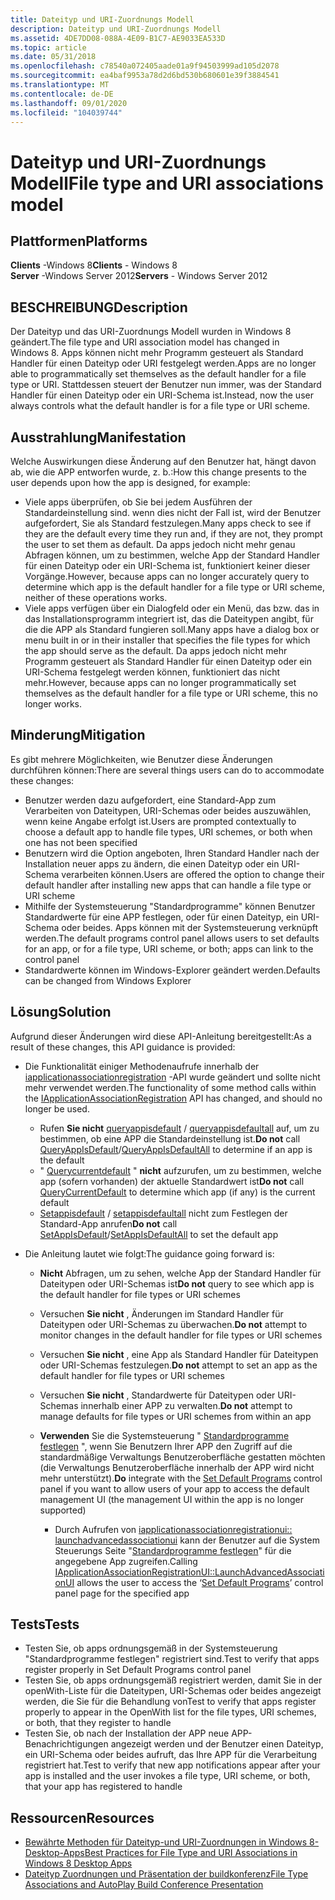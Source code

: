 ```yaml
---
title: Dateityp und URI-Zuordnungs Modell
description: Dateityp und URI-Zuordnungs Modell
ms.assetid: 4DE7DD08-088A-4E09-B1C7-AE9033EA533D
ms.topic: article
ms.date: 05/31/2018
ms.openlocfilehash: c78540a072405aade01a9f94503999ad105d2078
ms.sourcegitcommit: ea4baf9953a78d2d6bd530b680601e39f3884541
ms.translationtype: MT
ms.contentlocale: de-DE
ms.lasthandoff: 09/01/2020
ms.locfileid: "104039744"
---
```

# <a name="file-type-and-uri-associations-model"></a><span data-ttu-id="70a16-103">Dateityp und URI-Zuordnungs Modell</span><span class="sxs-lookup"><span data-stu-id="70a16-103">File type and URI associations model</span></span>

## <a name="platforms"></a><span data-ttu-id="70a16-104">Plattformen</span><span class="sxs-lookup"><span data-stu-id="70a16-104">Platforms</span></span>

 <span data-ttu-id="70a16-105">**Clients** -Windows 8</span><span class="sxs-lookup"><span data-stu-id="70a16-105">**Clients** - Windows 8</span></span>  
<span data-ttu-id="70a16-106">**Server** -Windows Server 2012</span><span class="sxs-lookup"><span data-stu-id="70a16-106">**Servers** - Windows Server 2012</span></span>  



## <a name="description"></a><span data-ttu-id="70a16-107">BESCHREIBUNG</span><span class="sxs-lookup"><span data-stu-id="70a16-107">Description</span></span>

<span data-ttu-id="70a16-108">Der Dateityp und das URI-Zuordnungs Modell wurden in Windows 8 geändert.</span><span class="sxs-lookup"><span data-stu-id="70a16-108">The file type and URI association model has changed in Windows 8.</span></span> <span data-ttu-id="70a16-109">Apps können nicht mehr Programm gesteuert als Standard Handler für einen Dateityp oder URI festgelegt werden.</span><span class="sxs-lookup"><span data-stu-id="70a16-109">Apps are no longer able to programmatically set themselves as the default handler for a file type or URI.</span></span> <span data-ttu-id="70a16-110">Stattdessen steuert der Benutzer nun immer, was der Standard Handler für einen Dateityp oder ein URI-Schema ist.</span><span class="sxs-lookup"><span data-stu-id="70a16-110">Instead, now the user always controls what the default handler is for a file type or URI scheme.</span></span>

## <a name="manifestation"></a><span data-ttu-id="70a16-111">Ausstrahlung</span><span class="sxs-lookup"><span data-stu-id="70a16-111">Manifestation</span></span>

<span data-ttu-id="70a16-112">Welche Auswirkungen diese Änderung auf den Benutzer hat, hängt davon ab, wie die APP entworfen wurde, z. b.:</span><span class="sxs-lookup"><span data-stu-id="70a16-112">How this change presents to the user depends upon how the app is designed, for example:</span></span>

-   <span data-ttu-id="70a16-113">Viele apps überprüfen, ob Sie bei jedem Ausführen der Standardeinstellung sind. wenn dies nicht der Fall ist, wird der Benutzer aufgefordert, Sie als Standard festzulegen.</span><span class="sxs-lookup"><span data-stu-id="70a16-113">Many apps check to see if they are the default every time they run and, if they are not, they prompt the user to set them as default.</span></span> <span data-ttu-id="70a16-114">Da apps jedoch nicht mehr genau Abfragen können, um zu bestimmen, welche App der Standard Handler für einen Dateityp oder ein URI-Schema ist, funktioniert keiner dieser Vorgänge.</span><span class="sxs-lookup"><span data-stu-id="70a16-114">However, because apps can no longer accurately query to determine which app is the default handler for a file type or URI scheme, neither of these operations works.</span></span>
-   <span data-ttu-id="70a16-115">Viele apps verfügen über ein Dialogfeld oder ein Menü, das bzw. das in das Installationsprogramm integriert ist, das die Dateitypen angibt, für die die APP als Standard fungieren soll.</span><span class="sxs-lookup"><span data-stu-id="70a16-115">Many apps have a dialog box or menu built in or in their installer that specifies the file types for which the app should serve as the default.</span></span> <span data-ttu-id="70a16-116">Da apps jedoch nicht mehr Programm gesteuert als Standard Handler für einen Dateityp oder ein URI-Schema festgelegt werden können, funktioniert das nicht mehr.</span><span class="sxs-lookup"><span data-stu-id="70a16-116">However, because apps can no longer programmatically set themselves as the default handler for a file type or URI scheme, this no longer works.</span></span>

## <a name="mitigation"></a><span data-ttu-id="70a16-117">Minderung</span><span class="sxs-lookup"><span data-stu-id="70a16-117">Mitigation</span></span>

<span data-ttu-id="70a16-118">Es gibt mehrere Möglichkeiten, wie Benutzer diese Änderungen durchführen können:</span><span class="sxs-lookup"><span data-stu-id="70a16-118">There are several things users can do to accommodate these changes:</span></span>

-   <span data-ttu-id="70a16-119">Benutzer werden dazu aufgefordert, eine Standard-App zum Verarbeiten von Dateitypen, URI-Schemas oder beides auszuwählen, wenn keine Angabe erfolgt ist.</span><span class="sxs-lookup"><span data-stu-id="70a16-119">Users are prompted contextually to choose a default app to handle file types, URI schemes, or both when one has not been specified</span></span>
-   <span data-ttu-id="70a16-120">Benutzern wird die Option angeboten, Ihren Standard Handler nach der Installation neuer apps zu ändern, die einen Dateityp oder ein URI-Schema verarbeiten können.</span><span class="sxs-lookup"><span data-stu-id="70a16-120">Users are offered the option to change their default handler after installing new apps that can handle a file type or URI scheme</span></span>
-   <span data-ttu-id="70a16-121">Mithilfe der Systemsteuerung "Standardprogramme" können Benutzer Standardwerte für eine APP festlegen, oder für einen Dateityp, ein URI-Schema oder beides. Apps können mit der Systemsteuerung verknüpft werden.</span><span class="sxs-lookup"><span data-stu-id="70a16-121">The default programs control panel allows users to set defaults for an app, or for a file type, URI scheme, or both; apps can link to the control panel</span></span>
-   <span data-ttu-id="70a16-122">Standardwerte können im Windows-Explorer geändert werden.</span><span class="sxs-lookup"><span data-stu-id="70a16-122">Defaults can be changed from Windows Explorer</span></span>

## <a name="solution"></a><span data-ttu-id="70a16-123">Lösung</span><span class="sxs-lookup"><span data-stu-id="70a16-123">Solution</span></span>

<span data-ttu-id="70a16-124">Aufgrund dieser Änderungen wird diese API-Anleitung bereitgestellt:</span><span class="sxs-lookup"><span data-stu-id="70a16-124">As a result of these changes, this API guidance is provided:</span></span>

-   <span data-ttu-id="70a16-125">Die Funktionalität einiger Methodenaufrufe innerhalb der [iapplicationassociationregistration](/windows/win32/api/shobjidl_core/nn-shobjidl_core-iapplicationassociationregistration) -API wurde geändert und sollte nicht mehr verwendet werden.</span><span class="sxs-lookup"><span data-stu-id="70a16-125">The functionality of some method calls within the [IApplicationAssociationRegistration](/windows/win32/api/shobjidl_core/nn-shobjidl_core-iapplicationassociationregistration) API has changed, and should no longer be used.</span></span>

    -   <span data-ttu-id="70a16-126">Rufen **Sie nicht** [queryappisdefault](/windows/win32/api/shobjidl_core/nf-shobjidl_core-iapplicationassociationregistration-queryappisdefault) / [queryappisdefaultall](/windows/win32/api/shobjidl_core/nf-shobjidl_core-iapplicationassociationregistration-queryappisdefaultall) auf, um zu bestimmen, ob eine APP die Standardeinstellung ist.</span><span class="sxs-lookup"><span data-stu-id="70a16-126">**Do not** call [QueryAppIsDefault](/windows/win32/api/shobjidl_core/nf-shobjidl_core-iapplicationassociationregistration-queryappisdefault)/[QueryAppIsDefaultAll](/windows/win32/api/shobjidl_core/nf-shobjidl_core-iapplicationassociationregistration-queryappisdefaultall) to determine if an app is the default</span></span>
    -   <span data-ttu-id="70a16-127">" [Querycurrentdefault](/windows/win32/api/shobjidl_core/nf-shobjidl_core-iapplicationassociationregistration-querycurrentdefault) " **nicht** aufzurufen, um zu bestimmen, welche app (sofern vorhanden) der aktuelle Standardwert ist</span><span class="sxs-lookup"><span data-stu-id="70a16-127">**Do not** call [QueryCurrentDefault](/windows/win32/api/shobjidl_core/nf-shobjidl_core-iapplicationassociationregistration-querycurrentdefault) to determine which app (if any) is the current default</span></span>
    -   <span data-ttu-id="70a16-128"> [Setappisdefault](/windows/win32/api/shobjidl_core/nf-shobjidl_core-iapplicationassociationregistration-setappasdefault) / [setappisdefaultall](/windows/win32/api/shobjidl_core/nf-shobjidl_core-iapplicationassociationregistration-setappasdefaultall) nicht zum Festlegen der Standard-App anrufen</span><span class="sxs-lookup"><span data-stu-id="70a16-128">**Do not** call [SetAppIsDefault](/windows/win32/api/shobjidl_core/nf-shobjidl_core-iapplicationassociationregistration-setappasdefault)/[SetAppIsDefaultAll](/windows/win32/api/shobjidl_core/nf-shobjidl_core-iapplicationassociationregistration-setappasdefaultall) to set the default app</span></span>

-   <span data-ttu-id="70a16-129">Die Anleitung lautet wie folgt:</span><span class="sxs-lookup"><span data-stu-id="70a16-129">The guidance going forward is:</span></span>

    -   <span data-ttu-id="70a16-130">**Nicht** Abfragen, um zu sehen, welche App der Standard Handler für Dateitypen oder URI-Schemas ist</span><span class="sxs-lookup"><span data-stu-id="70a16-130">**Do not** query to see which app is the default handler for file types or URI schemes</span></span>

    -   <span data-ttu-id="70a16-131">Versuchen **Sie nicht** , Änderungen im Standard Handler für Dateitypen oder URI-Schemas zu überwachen.</span><span class="sxs-lookup"><span data-stu-id="70a16-131">**Do not** attempt to monitor changes in the default handler for file types or URI schemes</span></span>

    -   <span data-ttu-id="70a16-132">Versuchen **Sie nicht** , eine App als Standard Handler für Dateitypen oder URI-Schemas festzulegen.</span><span class="sxs-lookup"><span data-stu-id="70a16-132">**Do not** attempt to set an app as the default handler for file types or URI schemes</span></span>

    -   <span data-ttu-id="70a16-133">Versuchen **Sie nicht** , Standardwerte für Dateitypen oder URI-Schemas innerhalb einer APP zu verwalten.</span><span class="sxs-lookup"><span data-stu-id="70a16-133">**Do not** attempt to manage defaults for file types or URI schemes from within an app</span></span>

    -   <span data-ttu-id="70a16-134">**Verwenden** Sie die Systemsteuerung " [Standardprogramme festlegen](../shell/default-programs.md) ", wenn Sie Benutzern Ihrer APP den Zugriff auf die standardmäßige Verwaltungs Benutzeroberfläche gestatten möchten (die Verwaltungs Benutzeroberfläche innerhalb der APP wird nicht mehr unterstützt).</span><span class="sxs-lookup"><span data-stu-id="70a16-134">**Do** integrate with the [Set Default Programs](../shell/default-programs.md) control panel if you want to allow users of your app to access the default management UI (the management UI within the app is no longer supported)</span></span>

        -   <span data-ttu-id="70a16-135">Durch Aufrufen von [iapplicationassociationregistrationui:: launchadvancedassociationui](/windows/win32/api/shobjidl/nf-shobjidl-iapplicationassociationregistrationui-launchadvancedassociationui) kann der Benutzer auf die System Steuerungs Seite "[Standardprogramme festlegen](../shell/default-programs.md)" für die angegebene App zugreifen.</span><span class="sxs-lookup"><span data-stu-id="70a16-135">Calling [IApplicationAssociationRegistrationUI::LaunchAdvancedAssociationUI](/windows/win32/api/shobjidl/nf-shobjidl-iapplicationassociationregistrationui-launchadvancedassociationui) allows the user to access the ‘[Set Default Programs](../shell/default-programs.md)’ control panel page for the specified app</span></span>

## <a name="tests"></a><span data-ttu-id="70a16-136">Tests</span><span class="sxs-lookup"><span data-stu-id="70a16-136">Tests</span></span>

-   <span data-ttu-id="70a16-137">Testen Sie, ob apps ordnungsgemäß in der Systemsteuerung "Standardprogramme festlegen" registriert sind.</span><span class="sxs-lookup"><span data-stu-id="70a16-137">Test to verify that apps register properly in Set Default Programs control panel</span></span>
-   <span data-ttu-id="70a16-138">Testen Sie, ob apps ordnungsgemäß registriert werden, damit Sie in der openWith-Liste für die Dateitypen, URI-Schemas oder beides angezeigt werden, die Sie für die Behandlung von</span><span class="sxs-lookup"><span data-stu-id="70a16-138">Test to verify that apps register properly to appear in the OpenWith list for the file types, URI schemes, or both, that they register to handle</span></span>
-   <span data-ttu-id="70a16-139">Testen Sie, ob nach der Installation der APP neue APP-Benachrichtigungen angezeigt werden und der Benutzer einen Dateityp, ein URI-Schema oder beides aufruft, das Ihre APP für die Verarbeitung registriert hat.</span><span class="sxs-lookup"><span data-stu-id="70a16-139">Test to verify that new app notifications appear after your app is installed and the user invokes a file type, URI scheme, or both, that your app has registered to handle</span></span>

## <a name="resources"></a><span data-ttu-id="70a16-140">Ressourcen</span><span class="sxs-lookup"><span data-stu-id="70a16-140">Resources</span></span>

-   <span data-ttu-id="70a16-141">[Bewährte Methoden für Dateityp-und URI-Zuordnungen in Windows 8-Desktop-Apps](/previous-versions/windows/desktop/legacy/cc144156(v=vs.85))</span><span class="sxs-lookup"><span data-stu-id="70a16-141">[Best Practices for File Type and URI Associations in Windows 8 Desktop Apps](/previous-versions/windows/desktop/legacy/cc144156(v=vs.85))</span></span>
-   [<span data-ttu-id="70a16-142">Dateityp Zuordnungen und Präsentation der buildkonferenz</span><span class="sxs-lookup"><span data-stu-id="70a16-142">File Type Associations and AutoPlay Build Conference Presentation</span></span>](https://channel9.msdn.com/events/BUILD/BUILD2011/PLAT-282T)

 

 